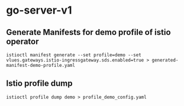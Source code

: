 # go-server-v1

## Generate Manifests for demo profile of istio operator 
```
istioctl manifest generate --set profile=demo --set vlues.gateways.istio-ingressgateway.sds.enabled=true > generated-manifest-demo-profile.yaml
```

## Istio profile dump 

```
istioctl profile dump demo > profile_demo_config.yaml
```